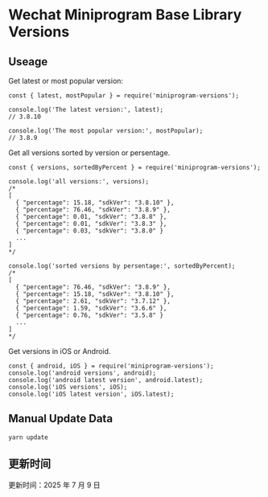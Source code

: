 
# Wechat Miniprogram Base Library Versions

## Useage

Get latest or most popular version:

```;
const { latest, mostPopular } = require('miniprogram-versions');

console.log('The latest version:', latest);
// 3.8.10

console.log('The most popular version:', mostPopular);
// 3.8.9

```

Get all versions sorted by version or persentage.

```
const { versions, sortedByPercent } = require('miniprogram-versions');

console.log('all versions:', versions);
/*
[
  { "percentage": 15.18, "sdkVer": "3.8.10" },
  { "percentage": 76.46, "sdkVer": "3.8.9" },
  { "percentage": 0.01, "sdkVer": "3.8.8" },
  { "percentage": 0.01, "sdkVer": "3.8.3" },
  { "percentage": 0.03, "sdkVer": "3.8.0" }
  ...
]
*/

console.log('sorted versions by persentage:', sortedByPercent);
/*
[
  { "percentage": 76.46, "sdkVer": "3.8.9" },
  { "percentage": 15.18, "sdkVer": "3.8.10" },
  { "percentage": 2.61, "sdkVer": "3.7.12" },
  { "percentage": 1.59, "sdkVer": "3.6.6" },
  { "percentage": 0.76, "sdkVer": "3.5.8" }
  ...
]
*/
```

Get versions in iOS or Android.

```
const { android, iOS } = require('miniprogram-versions');
console.log('android versions', android);
console.log('android latest version', android.latest);
console.log('iOS versions', iOS);
console.log('iOS latest version', iOS.latest);
```

## Manual Update Data

```
yarn update
```

## 更新时间

更新时间：2025 年 7 月 9 日
